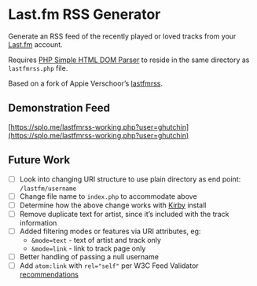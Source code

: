 # Last.fm RSS Generator

Generate an RSS feed of the recently played or loved tracks from your [Last.fm](https://www.last.fm/) account.

Requires [PHP Simple HTML DOM Parser](https://simplehtmldom.sourceforge.io/) to reside in the same directory as `lastfmrss.php` file.

Based on a fork of Appie Verschoor’s [lastfmrss](https://github.com/xiffy/lastfmrss).

## Demonstration Feed

[https://splo.me/lastfmrss-working.php?user=ghutchin](https://splo.me/lastfmrss-working.php?user=ghutchin)

## Future Work

- [ ] Look into changing URI structure to use plain directory as end point: `/lastfm/username`
- [ ] Change file name to `index.php` to accommodate above
- [ ] Determine how the above change works with [Kirby](https://getkirby.com/) install
- [ ] Remove duplicate text for artist, since it’s included with the track information
- [ ] Added filtering modes or features via URI attributes, eg:
	- `&mode=text` - text of artist and track only
	- `&mode=link` - link to track page only
- [ ] Better handling of passing a null username
- [ ] Add `atom:link` with `rel="self"` per W3C Feed Validator [recommendations](https://validator.w3.org/feed/docs/warning/MissingAtomSelfLink.html)
